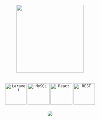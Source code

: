 <div align="center">
	<a href="https://github.com/estevaoaz">
		<img height="220em" src="https://github-readme-stats.vercel.app/api/top-langs/?username=estevaoaz&layout=compact&langs_count=7&theme=dark"/>
	</a>
</div>
<br>
<br>
<div align="center">
	<code><img width="70" src="https://github.com/marwin1991/profile-technology-icons/assets/25181517/afcf1c98-544e-41fb-bf44-edba5e62809a" alt="Laravel" title="Laravel"/></code>
	<code><img width="70" src="https://user-images.githubusercontent.com/25181517/183896128-ec99105a-ec1a-4d85-b08b-1aa1620b2046.png" alt="MySQL" title="MySQL"/></code>
	<code><img width="70" src="https://user-images.githubusercontent.com/25181517/183897015-94a058a6-b86e-4e42-a37f-bf92061753e5.png" alt="React" title="React"/></code>
	<code><img width="70" src="https://user-images.githubusercontent.com/25181517/192107858-fe19f043-c502-4009-8c47-476fc89718ad.png" alt="REST" title="REST"/></code>
</div>
<br>
<div align="center">
	<a href="https://www.linkedin.com/in/estev%C3%A3o-azevedo-715a91221/?originalSubdomain=br" target="_blank" ><img src="https://img.shields.io/badge/-LinkedIn-%230077B5?style=for-the-badge&logo=linkedin&logoColor=white" target="_blank"></a>
</div>
